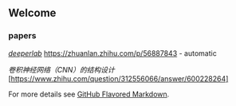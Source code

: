 ## Welcome 



### **papers**  
[_deeperlab_](https://arxiv.org/abs/1902.05093)
https://zhuanlan.zhihu.com/p/56887843 - automatic

_卷积神经网络（CNN）的结构设计_
[https://www.zhihu.com/question/312556066/answer/600228264]

For more details see [GitHub Flavored Markdown](https://guides.github.com/features/mastering-markdown/).



